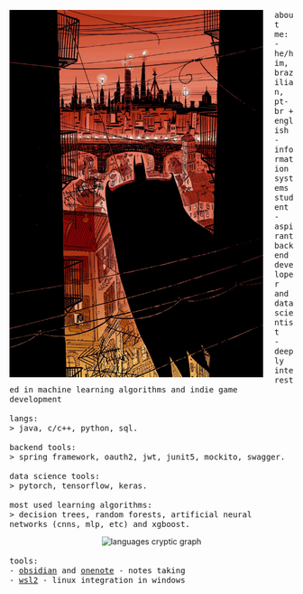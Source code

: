 <p float="left">
  <img src="https://github.com/gabrafo/gabrafo/blob/main/bat.jpeg" width="450" height="650" align="left" style="margin-right: 20px;">

  <samp>
    about me:<br>
    - he/him, brazilian, pt-br + english<br>
    - information systems student<br>
    - aspirant backend developer and data scientist<br>
    - deeply interested in machine learning algorithms and indie game development<br>
    <br>
    langs:<br>
    > java, c/c++, python, sql.
    <br>
    <br>
    backend tools:<br>
    > spring framework, oauth2, jwt, junit5, mockito, swagger.
    <br>
    <br>
    data science tools:<br>
    > pytorch, tensorflow, keras.
    <br>
    <br>
    most used learning algorithms:<br>
    > decision trees, random forests, artificial neural networks (cnns, mlp, etc) and xgboost.
    <br>
    
  </samp>
  <div align="center">
    <img src="https://github-readme-stats.vercel.app/api/top-langs?username=gabrafo&locale=en&hide_title=true&layout=compact&card_width=300&langs_count=5&theme=transparent&hide_border=true" height="180" alt="languages cryptic graph" />
  </div>
  <br>
  <samp>
    tools:<br>
    - <a href="https://obsidian.md/" target="_blank">obsidian</a> and <a href="https://obsidian.md/" target="_blank">onenote</a> - notes taking<br> 
    - <a href="https://learn.microsoft.com/en-us/windows/wsl/about" target="_blank">wsl2</a> - linux integration in windows<br>
    <br>
  </samp>
</p>
